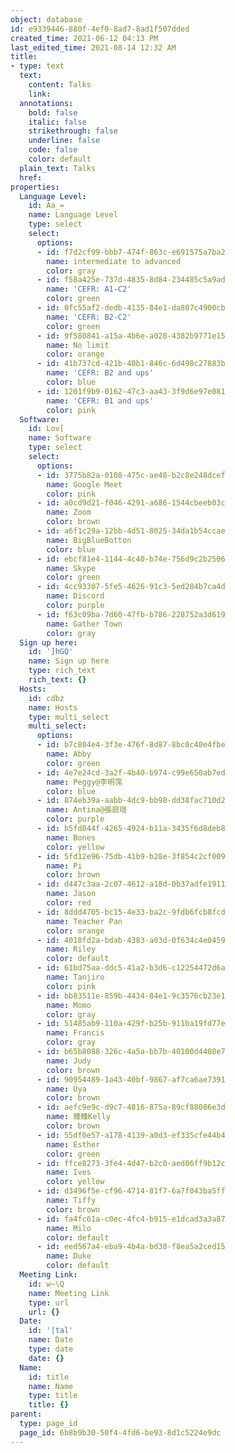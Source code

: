 ```yaml
---
object: database
id: e9339446-880f-4ef0-8ad7-8ad1f507dded
created_time: 2021-06-12 04:13 PM
last_edited_time: 2021-08-14 12:32 AM
title:
- type: text
  text:
    content: Talks
    link: 
  annotations:
    bold: false
    italic: false
    strikethrough: false
    underline: false
    code: false
    color: default
  plain_text: Talks
  href: 
properties:
  Language Level:
    id: Aa_=
    name: Language Level
    type: select
    select:
      options:
      - id: f7d2cf99-bbb7-474f-863c-e691575a7ba2
        name: intermediate to advanced
        color: gray
      - id: f58a425e-737d-4835-8d84-234485c5a9ad
        name: 'CEFR: A1-C2'
        color: green
      - id: 0fc55af2-dedb-4135-84e1-da807c4900cb
        name: 'CEFR: B2-C2'
        color: green
      - id: 9f580841-a15a-4b6e-a028-4382b9771e15
        name: No limit
        color: orange
      - id: 41b737cd-421b-40b1-846c-6d498c27883b
        name: 'CEFR: B2 and ups'
        color: blue
      - id: 1201f9b9-0162-47c3-aa43-3f9d6e97e081
        name: 'CEFR: B1 and ups'
        color: pink
  Software:
    id: Lov[
    name: Software
    type: select
    select:
      options:
      - id: 3775b82a-0108-475c-ae48-b2c8e248dcef
        name: Google Meet
        color: pink
      - id: a0cd9d21-f046-4291-a686-1544cbeeb03c
        name: Zoom
        color: brown
      - id: a6f1c29a-12bb-4d51-8025-34da1b54ccae
        name: BigBlueBotton
        color: blue
      - id: ebcf81e4-1144-4c40-b74e-756d9c2b2506
        name: Skype
        color: green
      - id: 4cc93307-5fe5-4626-91c3-5ed284b7ca4d
        name: Discord
        color: purple
      - id: f63c09ba-7d60-47fb-b786-228752a3d619
        name: Gather Town
        color: gray
  Sign up here:
    id: ']hGQ'
    name: Sign up here
    type: rich_text
    rich_text: {}
  Hosts:
    id: cdbz
    name: Hosts
    type: multi_select
    multi_select:
      options:
      - id: b7c804e4-3f3e-476f-8d87-8bc0c40e4fbe
        name: Abby
        color: green
      - id: 4e7e24cd-3a2f-4b40-b974-c99e650ab7ed
        name: Peggy@李明霈
        color: blue
      - id: 874eb39a-aabb-4dc9-bb98-dd38fac710d2
        name: Antina@張庭瑄
        color: purple
      - id: b5fd044f-4265-4924-b11a-3435f6d8deb8
        name: Bones
        color: yellow
      - id: 5fd12e96-75db-41b9-b28e-3f854c2cf009
        name: Pi
        color: brown
      - id: d447c3aa-2c07-4612-a18d-0b37adfe1911
        name: Jason
        color: red
      - id: 8ddd4705-bc15-4e33-ba2c-9fdb6fcb8fcd
        name: Teacher Pan
        color: orange
      - id: 4018fd2a-bdab-4383-a03d-0f634c4e0459
        name: Riley
        color: default
      - id: 61bd75aa-ddc5-41a2-b3d6-c12254472d6a
        name: Tanjiro
        color: pink
      - id: bb83511e-859b-4434-84e1-9c3576cb23e1
        name: Momo
        color: gray
      - id: 51485ab9-110a-429f-b25b-911ba19fd77e
        name: Francis
        color: gray
      - id: b65b8088-326c-4a5a-bb7b-40100d4408e7
        name: Judy
        color: brown
      - id: 90954489-1a43-40bf-9867-af7ca6ae7391
        name: Üya
        color: brown
      - id: aefc9e9c-d9c7-4816-875a-89cf88086e3d
        name: 臻臻Kelly
        color: brown
      - id: 55df0e57-a178-4139-a0d3-ef335cfe44b4
        name: Esther
        color: green
      - id: ffce8273-3fe4-4d47-b2c0-aed06ff9b12c
        name: Ives
        color: yellow
      - id: d3496f5e-cf96-4714-81f7-6a7f043ba5ff
        name: Tiffy
        color: brown
      - id: fa4fc61a-c0ec-4fc4-b915-e1dcad3a3a87
        name: Milo
        color: default
      - id: eed567a4-eba9-4b4a-bd30-f8ea5a2ced15
        name: Duke
        color: default
  Meeting Link:
    id: w~\Q
    name: Meeting Link
    type: url
    url: {}
  Date:
    id: '|tal'
    name: Date
    type: date
    date: {}
  Name:
    id: title
    name: Name
    type: title
    title: {}
parent:
  type: page_id
  page_id: 6b8b9b30-50f4-4fd6-be93-8d1c5224e9dc
---
```



